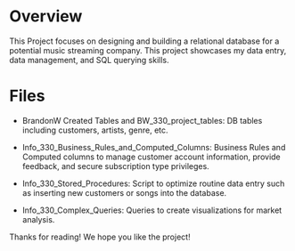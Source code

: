 # Overview

This Project focuses on designing and building a relational database for a potential music streaming company. This project showcases my data entry, data management, and SQL querying skills.

# Files

- BrandonW Created Tables and BW_330_project_tables: DB tables including customers, artists, genre, etc.

- Info_330_Business_Rules_and_Computed_Columns: Business Rules and Computed columns to manage customer account information, provide feedback, and secure subscription type privileges.
- Info_330_Stored_Procedures: Script to optimize routine data entry such as inserting new customers or songs into the database.
- Info_330_Complex_Queries: Queries to create visualizations for market analysis.


Thanks for reading! We hope you like the project!
